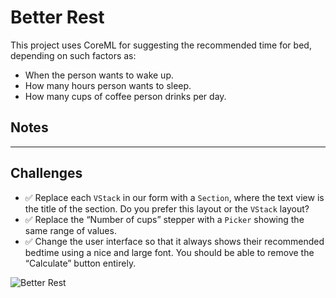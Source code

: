 # Better Rest

This project uses CoreML for suggesting the recommended time for bed, depending on such factors as:

- When the person wants to wake up.
- How many hours person wants to sleep.
- How many cups of coffee person drinks per day.

## Notes

---

## Challenges

- ✅ Replace each `VStack` in our form with a `Section`, where the text view is the title of the section. Do you prefer this layout or the `VStack` layout?
- ✅ Replace the “Number of cups” stepper with a `Picker` showing the same range of values.
- ✅ Change the user interface so that it always shows their recommended bedtime using a nice and large font. You should be able to remove the “Calculate” button entirely.

![Better Rest](https://media.giphy.com/media/XxvETyHuI6tFfKlEDL/giphy.gif)
